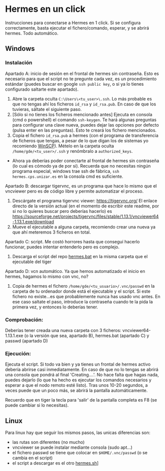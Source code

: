 # Hermes en un click

Instrucciones para conectarse a Hermes en 1 click.
Si se configura correctamente, basta ejecutar el fichero/comando, esperar, y se abrirá hermes. Todo automático.

## Windows

### Instalación
Apartado A: inicio de sesión en el frontal de hermes sin contraseña. Esto es necesario para que el script no te pregunte cada vez, es un procedimiento estándar (puedes buscar en google `ssh public key`, o si ya lo tienes configurado saltarte este apartado).
1) Abre la carpeta oculta `C:\Users\<tu_user>\.ssh`. Lo más probable es que no tengas ahí los ficheros `id_rsa` y `id_rsa.pub`. En caso de que los tuvieras, sáltate el siguiente paso.
2) [Sólo si no tienes los ficheros mencionado antes] Ejecuta en consola (cmd o powershell) el comando `ssh-keygen`. Te hará algunas preguntas para configurar una clave nueva, puedes dejar las opciones por defecto (pulsa enter en las preguntas). Esto te creará los fichero mencionados.
3) Copia el fichero `id_rsa.pub` a hermes (con el programa de transferencia de ficheros que tengas, a pesar de lo que digan los de sistemas yo recomiendo [WinSCP](https://winscp.net/)). Mételo en la carpeta oculta `/home/gde/<tu_user>/.ssh` y renómbralo a `authorized_keys`.
- Ahora ya deberías poder conectarte al frontal de hermes sin contraseña (lo cual es cómodo ya de por si). Recuerda que no necesitas ningún programa especial, windows trae ssh de fábrica, `ssh hermes.cps.unizar.es` en la consola cmd es suficiente.


Apartado B: descargar tigervnc, es un programa que hace lo mismo que el vncviewer pero es de código libre y permite automatizar el proceso.
1) Descárgate el programa tigervnc viewer: https://tigervnc.org/ El enlace directo de la versión actual (en el momento de escribir este readme, por si no lo quieres buscar pero deberías hacerlo) es https://sourceforge.net/projects/tigervnc/files/stable/1.13.1/vncviewer64-1.13.1.exe/download
2) Mueve el ejecutable a alguna carpeta, recomiendo crear una nueva ya que ahí meteremos 3 ficheros en total.


Apartado C: script. Me costó horrores hasta que conseguí hacerlo funcionar, puedes intentar entenderlo pero es complejo.
1) Descarga el script del repo [hermes.bat](hermes.bat) en la misma carpeta que el ejecutable del tiger


Apartado D: vcn automático. Ya que hemos automatizado el inicio en hermes, hagamos lo mismo con vnc, no?
1) Copia de hermes el fichero `/home/gde/<tu_usuario>/.vnc/passwd` en la carpeta de tu ordenador donde está el ejecutable y el script. Si este fichero no existe...es que probablemente nunca has usado vnc antes. En ese caso saltate el paso, introduce la contraseña cuando te la pida la primera vez, y entonces lo deberías tener.


### Comprobación:
Deberías tener creada una nueva carpeta con 3 ficheros: vncviewer64-1.13.1.exe (o la versión que sea, apartado B), hermes.bat (apartado C) y passwd (apartado D)


### Ejecución:
Ejecuta el script. Si todo va bien y ya tienes un frontal de hermes activo debería abrirse casi inmediatamente. En caso de que no lo tengas se abrirá una consola que pondrá al final 'Creating....'. No hace falta que hagas nada, puedes dejarlo (lo que ha hecho es ejecutar los comandos necesarios y esperar a que el nodo remoto esté listo). Tras unos 10-20 segundos, a veces puede que un poco más, se abrirá la pantalla automáticamente.

Recuerdo que en tiger la tecla para 'salir' de la pantalla completa es F8 (se puede cambiar si lo necesitas).

## Linux

Para linux hay que seguir los mismos pasos, las unicas diferencias son:
- las rutas son diferentes (no mucho)
- vncviewer se puede instalar mediante consola (sudo apt...)
- el fichero passwd se tiene que colocar en `$HOME/.vnc/passwd` (o se cambia en el script)
- el script a descargar es el otro [hermes.sh](hermes.sh)]

